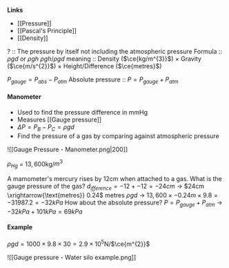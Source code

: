 **Links**
- [[Pressure]] 
- [[Pascal's Principle]] 
- [[Density]] 

? :: The pressure by itself not including the atmospheric pressure
Formula :: $\rho gd$ or $\rho g h$
$\rho g h$/$\rho gd$ meaning :: Density ($\ce{kg/m^{3}}$) $\times$ Gravity ($\ce{m/s^{2}}$) $\times$ Height/Difference ($\ce{metres}$)

$P_{gauge} = P_{abs} - P_{atm}$
Absolute pressure :: $P = P_{gauge} + P_{atm}$

#### Manometer
- Used to find the pressure difference in mmHg
- Measures [[Gauge pressure]] 
- $\Delta P = P_{B} - P_{C} = \rho gd$
- Find the pressure of a gas by comparing against atmospheric pressure

![[Gauge Pressure - Manometer.png|200]]

$\rho_{Hg}$  = $13,600$kg/$m^{3}$

A mamometer's mercury rises by 12cm when attached to a gas. What is the gauge pressure of the gas?
$d_{ifference} = -12 + -12 = -24cm$
-> $24cm \xrightarrow{\text{metres}} 0.24$ metres
$\rho g d$
-> $13,600 \times -0.24m \times 9.8 = -31987.2 = -32kPa$
How about the absolute pressure?
$P = P_{gauge} + P_{atm}$
-> $-32kPa + 101kPa = 69kPa$



#### Example
$\rho gd = 1000 \times 9.8 \times 30 = 2.9 \times 10^{5}$N/$\ce{m^{2}}$

![[Gauge pressure - Water silo example.png]]